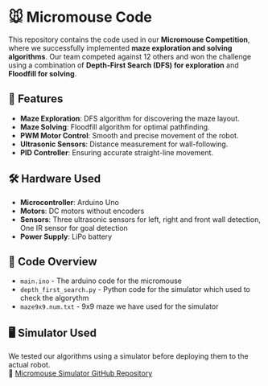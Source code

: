 # 🐭 Micromouse Code

This repository contains the code used in our **Micromouse Competition**, where we successfully implemented **maze exploration and solving algorithms**. Our team competed against 12 others and won the challenge using a combination of **Depth-First Search (DFS) for exploration** and **Floodfill for solving**.

## 🚀 Features
- **Maze Exploration**: DFS algorithm for discovering the maze layout.
- **Maze Solving**: Floodfill algorithm for optimal pathfinding.
- **PWM Motor Control**: Smooth and precise movement of the robot.
- **Ultrasonic Sensors**: Distance measurement for wall-following.
- **PID Controller**: Ensuring accurate straight-line movement.

## 🛠️ Hardware Used
- **Microcontroller**: Arduino Uno
- **Motors**: DC motors without encoders
- **Sensors**: Three ultrasonic sensors for left, right and front wall detection, One IR sensor for goal detection
- **Power Supply**: LiPo battery

## 📜 Code Overview
- `main.ino` - The arduino code for the micromouse
- `depth_first_search.py` - Python code for the simulator which used to check the algorythm
- `maze9x9.num.txt` - 9x9 maze we have used for the simulator

## 🖥️ Simulator Used
We tested our algorithms using a simulator before deploying them to the actual robot.  
🔗 [Micromouse Simulator GitHub Repository](<https://github.com/mackorone/mms.git>)
